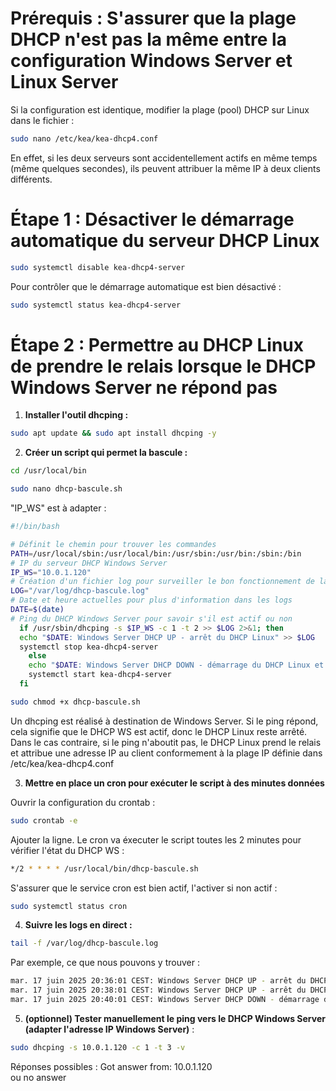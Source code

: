 # **Prérequis : S'assurer que la plage DHCP n'est pas la même entre la configuration Windows Server et Linux Server**
Si la configuration est identique, modifier la plage (pool) DHCP sur Linux dans le fichier :

```bash
sudo nano /etc/kea/kea-dhcp4.conf
```
En effet, si les deux serveurs sont accidentellement actifs en même temps (même quelques secondes), ils peuvent attribuer la même IP à deux clients différents.

# **Étape 1 : Désactiver le démarrage automatique du serveur DHCP Linux**
```bash
sudo systemctl disable kea-dhcp4-server
```
Pour contrôler que le démarrage automatique est bien désactivé :
```bash
sudo systemctl status kea-dhcp4-server
```
# **Étape 2 : Permettre au DHCP Linux de prendre le relais lorsque le DHCP Windows Server ne répond pas**

1. **Installer l'outil dhcping :**
```bash
sudo apt update && sudo apt install dhcping -y
```

2. **Créer un script qui permet la bascule :**
```bash
cd /usr/local/bin
```

```bash
sudo nano dhcp-bascule.sh
```
"IP_WS" est à adapter :
```bash
#!/bin/bash

# Définit le chemin pour trouver les commandes
PATH=/usr/local/sbin:/usr/local/bin:/usr/sbin:/usr/bin:/sbin:/bin
# IP du serveur DHCP Windows Server
IP_WS="10.0.1.120"
# Création d'un fichier log pour surveiller le bon fonctionnement de la bascule
LOG="/var/log/dhcp-bascule.log"
# Date et heure actuelles pour plus d'information dans les logs
DATE=$(date)
# Ping du DHCP Windows Server pour savoir s'il est actif ou non
  if /usr/sbin/dhcping -s $IP_WS -c 1 -t 2 >> $LOG 2>&1; then
  echo "$DATE: Windows Server DHCP UP - arrêt du DHCP Linux" >> $LOG
  systemctl stop kea-dhcp4-server
    else
    echo "$DATE: Windows Server DHCP DOWN - démarrage du DHCP Linux et attribution de nouvelles adresses IP" >> $LOG
    systemctl start kea-dhcp4-server
  fi
```
```bash
sudo chmod +x dhcp-bascule.sh
```
Un dhcping est réalisé à destination de Windows Server. Si le ping répond, cela signifie que le DHCP WS est actif, donc le DHCP Linux reste arrêté.  
Dans le cas contraire, si le ping n'aboutit pas, le DHCP Linux prend le relais et attribue une adresse IP au client conformement à la plage IP définie dans /etc/kea/kea-dhcp4.conf

3. **Mettre en place un cron pour exécuter le script à des minutes données**
  
Ouvrir la configuration du crontab :
```bash
sudo crontab -e
```
  
Ajouter la ligne. Le cron va éxecuter le script toutes les 2 minutes pour vérifier l'état du DHCP WS :
```bash
*/2 * * * * /usr/local/bin/dhcp-bascule.sh
```
  
S'assurer que le service cron est bien actif, l'activer si non actif :
```bash
sudo systemctl status cron
```
  
4. **Suivre les logs en direct :**
```bash
tail -f /var/log/dhcp-bascule.log
```
Par exemple, ce que nous pouvons y trouver :
```bash
mar. 17 juin 2025 20:36:01 CEST: Windows Server DHCP UP - arrêt du DHCP Linux
mar. 17 juin 2025 20:38:01 CEST: Windows Server DHCP UP - arrêt du DHCP Linux
mar. 17 juin 2025 20:40:01 CEST: Windows Server DHCP DOWN - démarrage du DHCP Linux et attribution de nouvelles adresses IP
```

5. **(optionnel) Tester manuellement le ping vers le DHCP Windows Server (adapter l'adresse IP Windows Server)** :
```bash
sudo dhcping -s 10.0.1.120 -c 1 -t 3 -v
```
Réponses possibles :
Got answer from: 10.0.1.120  
ou
no answer
